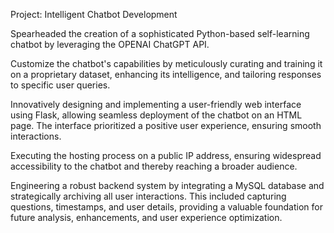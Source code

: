 Project: Intelligent Chatbot Development 

Spearheaded the creation of a sophisticated Python-based self-learning chatbot by leveraging the OPENAI ChatGPT API.

Customize the chatbot's capabilities by meticulously curating and training it on a proprietary dataset, enhancing its intelligence, and tailoring responses to specific user queries.

Innovatively designing and implementing a user-friendly web interface using Flask, allowing seamless deployment of the chatbot on an HTML page. The interface prioritized a positive user experience, ensuring smooth interactions.

Executing the hosting process on a public IP address, ensuring widespread accessibility to the chatbot and thereby reaching a broader audience.

Engineering a robust backend system by integrating a MySQL database and strategically archiving all user interactions. This included capturing questions, timestamps, and user details, providing a valuable foundation for future analysis, enhancements, and user experience optimization.
